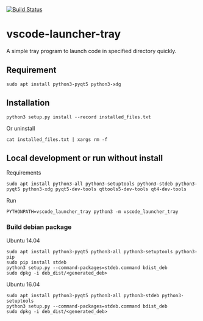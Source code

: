 [![Build Status](https://travis-ci.org/elleryq/vscode-launcher-tray.svg?branch=master)](https://travis-ci.org/elleryq/vscode-launcher-tray)

# vscode-launcher-tray

A simple tray program to launch code in specified directory quickly.

## Requirement

```
sudo apt install python3-pyqt5 python3-xdg
```

## Installation

```
python3 setup.py install --record installed_files.txt
```

Or uninstall
```
cat installed_files.txt | xargs rm -f
```

## Local development or run without install

Requirements
```
sudo apt install python3-all python3-setuptools python3-stdeb python3-pyqt5 python3-xdg pyqt5-dev-tools qttools5-dev-tools qt4-dev-tools
```

Run
```
PYTHONPATH=vscode_launcher_tray python3 -m vscode_launcher_tray
```

### Build debian package

Ubuntu 14.04
```
sudo apt install python3-pyqt5 python3-all python3-setuptools python3-pip
sudo pip install stdeb
python3 setup.py --command-packages=stdeb.command bdist_deb
sudo dpkg -i deb_dist/<generated_deb>
```

Ubuntu 16.04
```
sudo apt install python3-pyqt5 python3-all python3-stdeb python3-setuptools
python3 setup.py --command-packages=stdeb.command bdist_deb
sudo dpkg -i deb_dist/<generated_deb>
```
